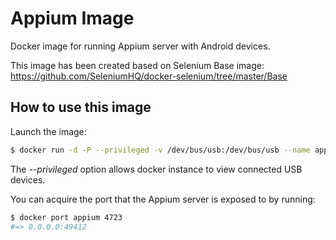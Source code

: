 Appium Image
=============

Docker image for running Appium server with Android devices.

This image has been created based on Selenium Base image: https://github.com/SeleniumHQ/docker-selenium/tree/master/Base

How to use this image
---------------------

Launch the image:

``` bash
$ docker run -d -P --privileged -v /dev/bus/usb:/dev/bus/usb --name appium rgonalo/appium
```

The *--privileged* option allows docker instance to view connected USB devices.

You can acquire the port that the Appium server is exposed to by running:

``` bash
$ docker port appium 4723
#=> 0.0.0.0:49412
```
